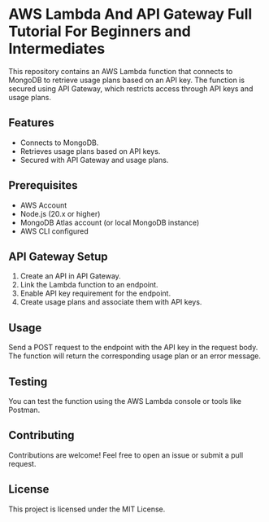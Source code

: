 # AWS Lambda And API Gateway Full Tutorial For Beginners and Intermediates

This repository contains an AWS Lambda function that connects to MongoDB to retrieve usage plans based on an API key. The function is secured using API Gateway, which restricts access through API keys and usage plans.

## Features

- Connects to MongoDB.
- Retrieves usage plans based on API keys.
- Secured with API Gateway and usage plans.

## Prerequisites

- AWS Account
- Node.js (20.x or higher)
- MongoDB Atlas account (or local MongoDB instance)
- AWS CLI configured

## API Gateway Setup

1. Create an API in API Gateway.
2. Link the Lambda function to an endpoint.
3. Enable API key requirement for the endpoint.
4. Create usage plans and associate them with API keys.

## Usage

Send a POST request to the endpoint with the API key in the request body. The function will return the corresponding usage plan or an error message.

## Testing

You can test the function using the AWS Lambda console or tools like Postman.

## Contributing

Contributions are welcome! Feel free to open an issue or submit a pull request.

## License

This project is licensed under the MIT License.
